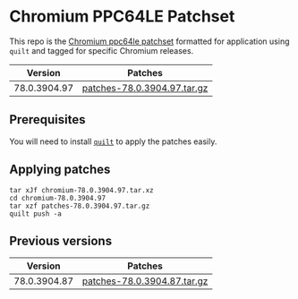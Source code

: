 # Chromium PPC64LE Patchset

This repo is the [Chromium ppc64le
patchset](https://github.com/shawnanastasio/chromium_power) formatted for
application using `quilt` and tagged for specific Chromium releases.

<!-- CURRENT TABLE -->
| Version | Patches |
| ------- | ------- |
| 78.0.3904.97 | [patches-78.0.3904.97.tar.gz](https://github.com/vddvss/chromium-ppc64le-patches-quilt/releases/download/v78.0.3904.97/patches-78.0.3904.97.tar.gz) |

## Prerequisites

You will need to install [`quilt`](https://savannah.nongnu.org/projects/quilt)
to apply the patches easily.

## Applying patches

```
tar xJf chromium-78.0.3904.97.tar.xz
cd chromium-78.0.3904.97
tar xzf patches-78.0.3904.97.tar.gz
quilt push -a
```

## Previous versions

<!-- ARCHIVE TABLE -->
| Version | Patches |
| ------- | ------- |
| 78.0.3904.87 | [patches-78.0.3904.87.tar.gz](https://github.com/vddvss/chromium-ppc64le-patches-quilt/releases/download/v78.0.3904.87/patches-78.0.3904.87.tar.gz) |


